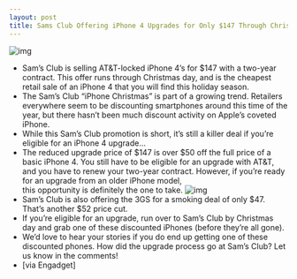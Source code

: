 ```yaml
---
layout: post
title: Sams Club Offering iPhone 4 Upgrades for Only $147 Through Christmas Day
---
```

![img](http://media.idownloadblog.com/wp-content/uploads/2010/12/Sams-Club-logo-e1293033065906.jpeg)
* Sam’s Club is selling AT&T-locked iPhone 4’s for $147 with a two-year contract. This offer runs through Christmas day, and is the cheapest retail sale of an iPhone 4 that you will find this holiday season.
* The Sam’s Club “iPhone Christmas” is part of a growing trend. Retailers everywhere seem to be discounting smartphones around this time of the year, but there hasn’t been much discount activity on Apple’s coveted iPhone.
* While this Sam’s Club promotion is short, it’s still a killer deal if you’re eligible for an iPhone 4 upgrade…
* The reduced upgrade price of $147 is over $50 off the full price of a basic iPhone 4. You still have to be eligible for an upgrade with AT&T, and you have to renew your two-year contract. However, if you’re ready for an upgrade from an older iPhone model, this opportunity is definitely the one to take.
![img](http://media.idownloadblog.com/wp-content/uploads/2010/12/Engadget-Scoop-Sams-Club-e1293033599952.jpeg)
* Sam’s Club is also offering the 3GS for a smoking deal of only $47. That’s another $52 price cut.
* If you’re eligible for an upgrade, run over to Sam’s Club by Christmas day and grab one of these discounted iPhones (before they’re all gone).
* We’d love to hear your stories if you do end up getting one of these discounted phones. How did the upgrade process go at Sam’s Club? Let us know in the comments!
* [via Engadget]

